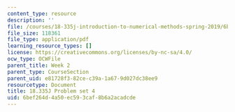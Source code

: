 ```yaml
---
content_type: resource
description: ''
file: /courses/18-335j-introduction-to-numerical-methods-spring-2019/6bef264d4a50ec593caf8b6a2acadcde_MIT18_335JS19_pset4.pdf
file_size: 118361
file_type: application/pdf
learning_resource_types: []
license: https://creativecommons.org/licenses/by-nc-sa/4.0/
ocw_type: OCWFile
parent_title: Week 2
parent_type: CourseSection
parent_uid: e81728f3-82ce-c39a-1a67-9d027dc38ee9
resourcetype: Document
title: 18.335J Problem set 4
uid: 6bef264d-4a50-ec59-3caf-8b6a2acadcde
---
```

